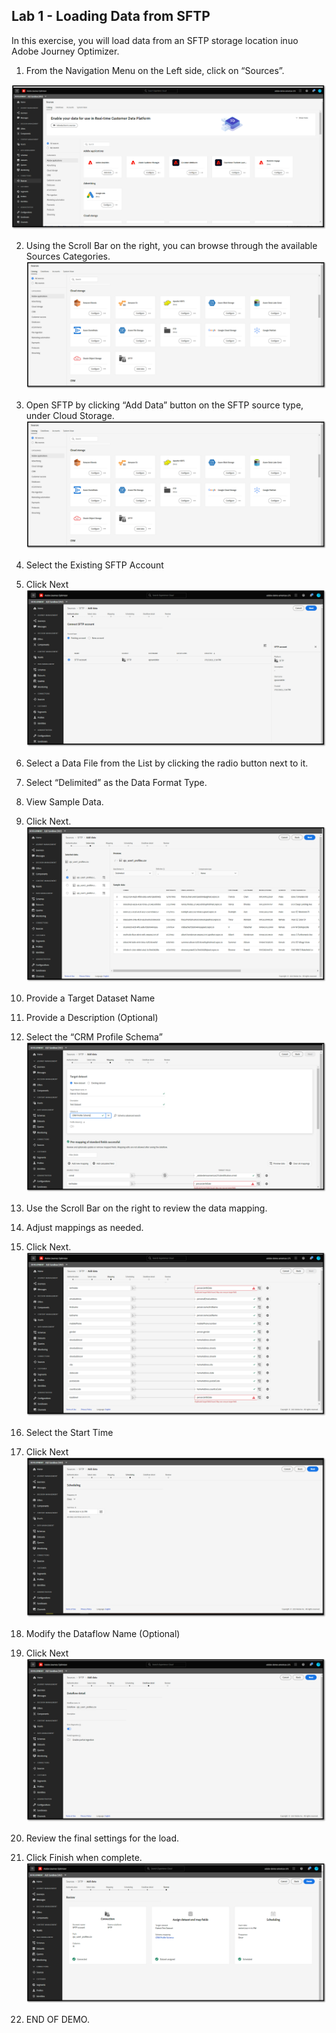 ## Lab 1 - Loading Data from SFTP

In this exercise, you will load data from an SFTP storage location inuo Adobe Journey Optimizer.

1.  From the Navigation Menu on the Left side, click on “Sources”.

![SFTP](https://github.com/adobe-dss-aep/ajo-handson-labs/blob/d7726cb25b70b68fc46ef113a5bc5c970917b4fa/0.%20Images/Lab_SFTP_1.png)

2.  Using the Scroll Bar on the right, you can browse through the available Sources Categories.
![SFTP](https://github.com/adobe-dss-aep/ajo-handson-labs/blob/d7726cb25b70b68fc46ef113a5bc5c970917b4fa/0.%20Images/Lab_SFTP_2.png)
3.  Open SFTP by clicking “Add Data” button on the SFTP source type, under Cloud Storage.
![SFTP](https://github.com/adobe-dss-aep/ajo-handson-labs/blob/d7726cb25b70b68fc46ef113a5bc5c970917b4fa/0.%20Images/Lab_SFTP_3.png)
4.  Select the Existing SFTP Account 
5.  Click Next
![SFTP](https://github.com/adobe-dss-aep/ajo-handson-labs/blob/d7726cb25b70b68fc46ef113a5bc5c970917b4fa/0.%20Images/Lab_SFTP_4.png)

6.  Select a Data File from the List by clicking the radio button next to it.
7.  Select “Delimited” as the Data Format Type.
8.  View Sample Data.
9.  Click Next.
![SFTP](https://github.com/adobe-dss-aep/ajo-handson-labs/blob/d7726cb25b70b68fc46ef113a5bc5c970917b4fa/0.%20Images/Lab_SFTP_5.png)

10.  Provide a Target Dataset Name
11.  Provide a Description (Optional)
12.  Select the “CRM Profile Schema”
![SFTP](https://github.com/adobe-dss-aep/ajo-handson-labs/blob/d7726cb25b70b68fc46ef113a5bc5c970917b4fa/0.%20Images/Lab_SFTP_6.png)

13.  Use the Scroll Bar on the right to review the data mapping.
14.  Adjust mappings as needed.
15.  Click Next.
![SFTP](https://github.com/adobe-dss-aep/ajo-handson-labs/blob/d7726cb25b70b68fc46ef113a5bc5c970917b4fa/0.%20Images/Lab_SFTP_7.png)

16.  Select the Start Time
17.  Click Next
![SFTP](https://github.com/adobe-dss-aep/ajo-handson-labs/blob/d7726cb25b70b68fc46ef113a5bc5c970917b4fa/0.%20Images/Lab_SFTP_8.png)

18.  Modify the Dataflow Name (Optional)
19.  Click Next
![SFTP](https://github.com/adobe-dss-aep/ajo-handson-labs/blob/d7726cb25b70b68fc46ef113a5bc5c970917b4fa/0.%20Images/Lab_SFTP_9.png)

20.  Review the final settings for the load.
21.  Click Finish when complete.
![SFTP](https://github.com/adobe-dss-aep/ajo-handson-labs/blob/d7726cb25b70b68fc46ef113a5bc5c970917b4fa/0.%20Images/Lab_SFTP_10.png)

22.  END OF DEMO.
